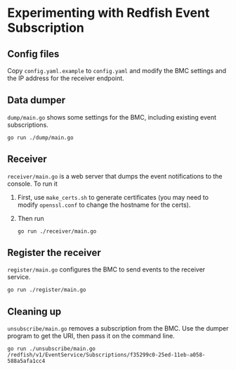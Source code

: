 # Experimenting with Redfish Event Subscription

## Config files

Copy `config.yaml.example` to `config.yaml` and modify the BMC
settings and the IP address for the receiver endpoint.

## Data dumper

`dump/main.go` shows some settings for the BMC, including existing
event subscriptions.

```
go run ./dump/main.go
```

## Receiver

`receiver/main.go` is a web server that dumps the event notifications
to the console. To run it

1. First, use `make_certs.sh` to generate certificates (you may need
   to modify `openssl.conf` to change the hostname for the certs).
2. Then run

   ```
   go run ./receiver/main.go
   ```

## Register the receiver

`register/main.go` configures the BMC to send events to the receiver
service.

```
go run ./register/main.go
```

## Cleaning up

`unsubscribe/main.go` removes a subscription from the BMC. Use the
dumper program to get the URI, then pass it on the command line.

```
go run ./unsubscribe/main.go /redfish/v1/EventService/Subscriptions/f35299c0-25ed-11eb-a058-588a5afa1cc4
```
